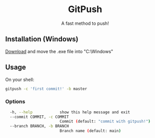 <div align="center">

# GitPush

A fast method to push!

</div>

## Installation (Windows)

[Download](https://github.com/LucianoBrumer/GitPush/releases/download/v1.0.0/gitpush.exe) and move the .exe file into "C:\Windows"

## Usage
On your shell:

```bash
gitpush -c 'first commit!' -b master
```

### Options
```bash
  -h, --help            show this help message and exit
  --commit COMMIT, -c COMMIT
                        Commit (default: "commit with gitpush!")
  --branch BRANCH, -b BRANCH
                        Branch name (default: main)
```